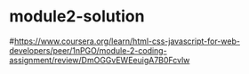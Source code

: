 # module2-solution
#https://www.coursera.org/learn/html-css-javascript-for-web-developers/peer/1nPGO/module-2-coding-assignment/review/DmOGGvEWEeuigA7B0Fcvlw
